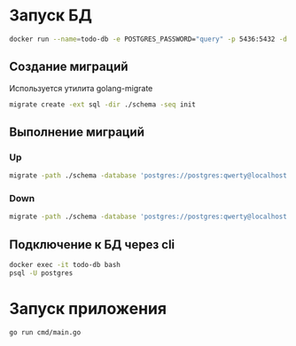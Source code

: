 # Запуск БД #

```bash
docker run --name=todo-db -e POSTGRES_PASSWORD="query" -p 5436:5432 -d --rm postgres
```

## Создание миграций ##

Используется утилита golang-migrate

```bash
migrate create -ext sql -dir ./schema -seq init
```

## Выполнение миграций ##

### Up ###

```bash
migrate -path ./schema -database 'postgres://postgres:qwerty@localhost:5436/postgres?sslmode=disable' up
```

### Down ###

```bash
migrate -path ./schema -database 'postgres://postgres:qwerty@localhost:5436/postgres?sslmode=disable' down
```

## Подключение к БД через cli ##

```bash
docker exec -it todo-db bash
psql -U postgres
```

# Запуск приложения #

```bash
go run cmd/main.go
```

